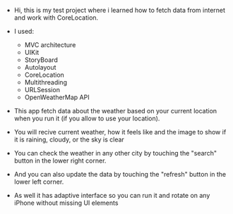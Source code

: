 
* Hi, this is my test project where i learned how to fetch data from internet and work with CoreLocation.

* I used:
    - MVC architecture
    - UIKit 
    - StoryBoard
    - Autolayout
    - CoreLocation
    - Multithreading
    - URLSession
    - OpenWeatherMap API

* This app fetch data about the weather based on your current location when you run it (if you allow to use your location). 
* You will recive current weather, how it feels like and the image to show if it is raining, cloudy, or the sky is clear 
* You can check the weather in any other city by touching the "search" button in the lower right corner.
* And you can also update the data by touching the "refresh" button in the lower left corner.  
* As well it has adaptive interface so you can run it and rotate on any iPhone without missing UI elements  
